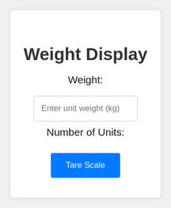 <!DOCTYPE html>
<html lang="en">
<head>
  <meta charset="UTF-8">
  <meta name="viewport" content="width=device-width, initial-scale=1.0">
  <title>ESP32 Weight Display</title>
  <style>
    html, body {
      font-family: Arial, sans-serif;
      display: flex;
      flex-direction: column;
      align-items: center;
      justify-content: center;
      height: 100%;
      margin: 0;
      background-color: #f0f0f0;
    }
    .container {
      width: 90%;
      max-width: 600px;
      background: #fff;
      padding: 20px;
      border-radius: 8px;
      box-shadow: 0 0 10px rgba(0, 0, 0, 0.1);
      text-align: center;
    }
    h1 {
      color: #333;
      font-size: 2.5em;
      margin-bottom: 20px;
    }
    p {
      font-size: 1.5em;
      margin: 10px 0;
    }
    input {
      padding: 15px;
      font-size: 1.2em;
      border: 1px solid #ccc;
      border-radius: 4px;
      margin-top: 10px;
      width: 80%;
      max-width: 300px;
    }
    button {
      padding: 15px 30px;
      margin: 20px 10px;
      font-size: 1.2em;
      color: #fff;
      background-color: #007BFF;
      border: none;
      border-radius: 4px;
      cursor: pointer;
    }
    button:hover {
      background-color: #0056b3;
    }
  </style>
  <script type="module">
    // Import the functions you need from the SDKs you need
    import { initializeApp } from "https://www.gstatic.com/firebasejs/9.6.1/firebase-app.js";
    import { getDatabase, ref, onValue, set } from "https://www.gstatic.com/firebasejs/9.6.1/firebase-database.js";

    // Your Firebase configuration
    const firebaseConfig = {
        apiKey: "AIzaSyA-qmbXDPidGFpY08xXJfpMI_cdnMaMIqA",
  authDomain: "weight-601c9.firebaseapp.com",
  databaseURL: "https://weight-601c9-default-rtdb.firebaseio.com",
  projectId: "weight-601c9",
  storageBucket: "weight-601c9.appspot.com",
  messagingSenderId: "177364828227",
  appId: "1:177364828227:web:31d795b7a0a4a98b9c94f6",
  measurementId: "G-4NJ8Q3BPGD"
    };

    // Initialize Firebase
    const app = initializeApp(firebaseConfig);
    const database = getDatabase(app);

    // Function to fetch weight data from Firebase
    function fetchWeight() {
        const weightRef = ref(database, 'weight');
        onValue(weightRef, (snapshot) => {
            const weight = snapshot.val();
            document.getElementById('weight').innerText = Weight:${weight} kg ;

            // Calculate number of units
            const unitWeight = parseFloat(document.getElementById('unitWeight').value);
            if (!isNaN(unitWeight) && unitWeight > 0) {
                const numberOfUnits = Math.floor(weight / unitWeight);
                document.getElementById('units').innerText = Number of Units: ${numberOfUnits};
            } else {
                document.getElementById('units').innerText = Number of Units: 0;
            }
        });
    }

    // Function to tare the scale
    async function tareScale() {
        try {
            await fetch('/tare');
            alert('Scale tared successfully');
            // Update the weight display to 0
            set(ref(database, 'weight'), 0);
            document.getElementById('weight').innerText = 'Weight: 0 kg';
            document.getElementById('units').innerText = Number of Units: 0;
        } catch (error) {
            console.error('Error taring the scale:', error);
            alert('Failed to tare the scale');
        }
    }

    // Call the function to fetch weight data
    fetchWeight();

    // Update units calculation when unit weight input changes
    document.getElementById('unitWeight').addEventListener('input', fetchWeight);
  </script>
</head>
<body>
  <div class="container">
    <h1>Weight Display</h1>
    <p id="weight">Weight: </p>
    <input type="number" id="unitWeight" placeholder="Enter unit weight (kg)" step="0.001">
    <p id="units">Number of Units: </p>
    <button onclick="tareScale()">Tare Scale</button>
  </div>
</body>
</html>
